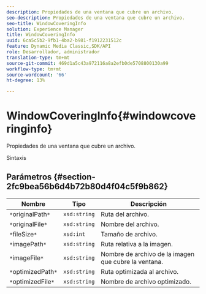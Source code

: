 ```yaml
---
description: Propiedades de una ventana que cubre un archivo.
seo-description: Propiedades de una ventana que cubre un archivo.
seo-title: WindowCoveringInfo
solution: Experience Manager
title: WindowCoveringInfo
uuid: 6ca5c5b2-9fb1-4ba2-b981-f1912231512c
feature: Dynamic Media Classic,SDK/API
role: Desarrollador, administrador
translation-type: tm+mt
source-git-commit: 469d1a5c43a972116a8a2efb0de5708800130a99
workflow-type: tm+mt
source-wordcount: '66'
ht-degree: 13%

---
```



# WindowCoveringInfo{#windowcoveringinfo}

Propiedades de una ventana que cubre un archivo.

Sintaxis

## Parámetros {#section-2fc9bea56b6d4b72b80d4f04c5f9b862}

| Nombre | Tipo | Descripción |
|---|---|---|
| `*`originalPath`*` | `xsd:string` | Ruta del archivo. |
| `*`originalFile`*` | `xsd:string` | Nombre del archivo. |
| `*`fileSize`*` | `xsd:int` | Tamaño de archivo. |
| `*`imagePath`*` | `xsd:string` | Ruta relativa a la imagen. |
| `*`imageFile`*` | `xsd:string` | Nombre de archivo de la imagen que cubre la ventana. |
| `*`optimizedPath`*` | `xsd:string` | Ruta optimizada al archivo. |
| `*`optimizedFile`*` | `xsd:string` | Nombre de archivo optimizado. |


